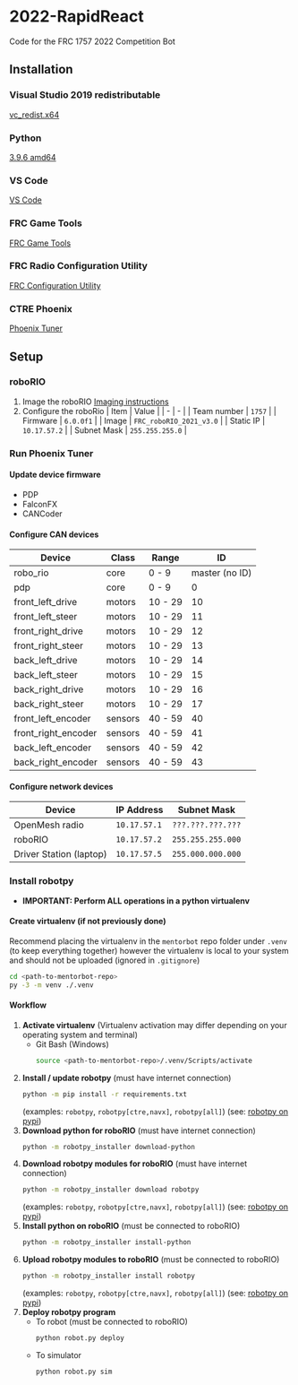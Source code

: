 # 2022-RapidReact
Code for the FRC 1757 2022 Competition Bot

## Installation

### Visual Studio 2019 redistributable
[vc_redist.x64](https://aka.ms/vs/16/release/vc_redist.x64.exe)

### Python
[3.9.6 amd64](https://www.python.org/ftp/python/3.9.6/python-3.9.6-amd64.exe)

### VS Code
[VS Code](https://code.visualstudio.com)

### FRC Game Tools
[FRC Game Tools](https://www.ni.com/en-us/support/downloads/drivers/download.frc-game-tools.html#369633)

### FRC Radio Configuration Utility
[FRC Configuration Utility](https://firstfrc.blob.core.windows.net/frc2020/Radio/FRC_Radio_Configuration_20_0_0.zip)

### CTRE Phoenix
[Phoenix Tuner](https://github.com/CrossTheRoadElec/Phoenix-Releases/releases)

## Setup

### roboRIO
1. Image the roboRIO
   [Imaging instructions](https://docs.wpilib.org/en/stable/docs/zero-to-robot/step-3/imaging-your-roborio.html)
1. Configure the roboRio
   | Item | Value |
   | - | - |
   | Team number | `1757` |
   | Firmware | `6.0.0f1` |
   | Image | `FRC_roboRIO_2021_v3.0` |
   | Static IP | `10.17.57.2` |
   | Subnet Mask | `255.255.255.0` |

### Run Phoenix Tuner
#### Update device firmware
* PDP
* FalconFX
* CANCoder

#### Configure CAN devices
| Device | Class | Range | ID |
| - | - | - | - |
| robo_rio | core | 0 - 9 | master (no ID) |
| pdp | core | 0 - 9 | 0 |
| front_left_drive | motors | 10 - 29 | 10 |
| front_left_steer | motors | 10 - 29 | 11 |
| front_right_drive | motors | 10 - 29 | 12 |
| front_right_steer | motors | 10 - 29 | 13 |
| back_left_drive | motors | 10 - 29 | 14 |
| back_left_steer | motors | 10 - 29 | 15 |
| back_right_drive | motors | 10 - 29 | 16 |
| back_right_steer | motors | 10 - 29 | 17 |
| front_left_encoder | sensors | 40 - 59 | 40 |
| front_right_encoder | sensors | 40 - 59 | 41 |
| back_left_encoder | sensors | 40 - 59 | 42 |
| back_right_encoder | sensors | 40 - 59 | 43 |

#### Configure network devices
| Device | IP Address | Subnet Mask |
| - | - | - |
| OpenMesh radio | `10.17.57.1` | `???.???.???.???` |
| roboRIO | `10.17.57.2` | `255.255.255.000` |
| Driver Station (laptop) | `10.17.57.5` | `255.000.000.000` |

### Install robotpy
* **IMPORTANT: Perform ALL operations in a python virtualenv**
#### Create virtualenv (if not previously done)
Recommend placing the virtualenv in the `mentorbot` repo folder under `.venv` (to keep everything together) however the virtualenv is local to your system and should not be uploaded (ignored in `.gitignore`)
```bash
cd <path-to-mentorbot-repo>
py -3 -m venv ./.venv
```
#### Workflow
1. **Activate virtualenv**
   (Virtualenv activation may differ depending on your operating system and terminal)
   * Git Bash (Windows)
     ```bash
     source <path-to-mentorbot-repo>/.venv/Scripts/activate
     ```
1. **Install / update robotpy**
   (must have internet connection)
   ```bash
   python -m pip install -r requirements.txt
   ```
   (examples: `robotpy`, `robotpy[ctre,navx]`, `robotpy[all]`) (see: [robotpy on pypi](https://pypi.org/project/robotpy/))
1. **Download python for roboRIO**
   (must have internet connection)
   ```bash
   python -m robotpy_installer download-python
   ```
1. **Download robotpy modules for roboRIO**
   (must have internet connection)
   ```bash
   python -m robotpy_installer download robotpy
   ```
   (examples: `robotpy`, `robotpy[ctre,navx]`, `robotpy[all]`) (see: [robotpy on pypi](https://pypi.org/project/robotpy/))
1. **Install python on roboRIO**
   (must be connected to roboRIO)
   ```bash
   python -m robotpy_installer install-python
   ```
1. **Upload robotpy modules to roboRIO**
   (must be connected to roboRIO)
   ```bash
   python -m robotpy_installer install robotpy
   ```
   (examples: `robotpy`, `robotpy[ctre,navx]`, `robotpy[all]`) (see: [robotpy on pypi](https://pypi.org/project/robotpy/))
1. **Deploy robotpy program**
   * To robot
     (must be connected to roboRIO)
     ```bash
     python robot.py deploy
     ```
   * To simulator
     ```bash
     python robot.py sim
     ```
